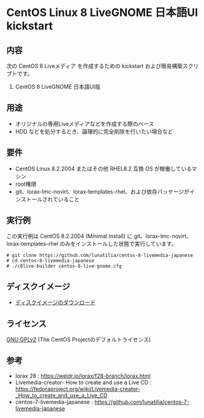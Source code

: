 # CentOS Linux 8 LiveGNOME 日本語UI kickstart

## 内容

次の CentOS 8 Liveメディア を作成するための kickstart および簡易構築スクリプトです。

1. CentOS 8 LiveGNOME 日本語UI版

## 用途

- オリジナルの専用Liveメディアなどを作成する際のベース
- HDD などを処分するとき、論理的に完全削除を行いたい場合など

## 要件

- CentOS Linux 8.2.2004 またはその他 RHEL8.2 互換 OS が稼働しているマシン
- root権限
- git、lorax-lmc-novirt、lorax-templates-rhel、および依存パッケージがインストールされていること

## 実行例

この実行例は CentOS 8.2.2004 (Minimal Install) に git、lorax-lmc-novirt、lorax-templates-rhel のみをインストールした状態で実行しています。


```
# git clone https://github.com/lunatilia/centos-8-livemedia-japanese
# cd centos-8-livemedia-japanese
# ./c8live-builder centos-8-live-gnome.cfg 
```

## ディスクイメージ
- [ディスクイメージのダウンロード](https://github.com/lunatilia/centos-8-livemedia-japanese/releases/tag/1.0.2-20201014)

## ライセンス

[GNU GPLv2](https://github.com/lunatilia/centos-8-livemedia-japanese/blob/master/LICENSE) (The CentOS Projectのデフォルトライセンス)

## 参考

- lorax 28 : https://weldr.io/lorax/f28-branch/lorax.html
- Livemedia-creator- How to create and use a Live CD : https://fedoraproject.org/wiki/Livemedia-creator-_How_to_create_and_use_a_Live_CD
- centos-7-livemedia-japanese : https://github.com/lunatilia/centos-7-livemedia-japanese
